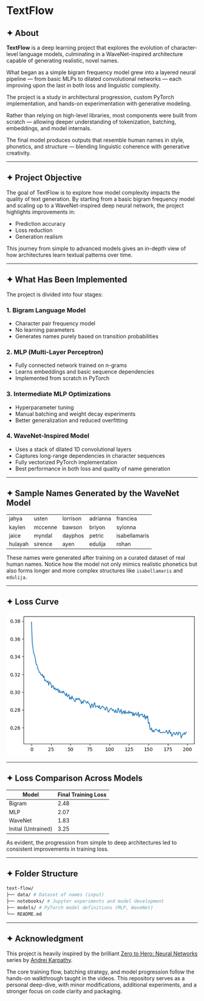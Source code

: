 # TextFlow

## ✦ About

**TextFlow** is a deep learning project that explores the evolution of character-level language models, culminating in a WaveNet-inspired architecture capable of generating realistic, novel names.

What began as a simple bigram frequency model grew into a layered neural pipeline — from basic MLPs to dilated convolutional networks — each improving upon the last in both loss and linguistic complexity. 

The project is a study in architectural progression, custom PyTorch implementation, and hands-on experimentation with generative modeling.

Rather than relying on high-level libraries, most components were built from scratch — allowing deeper understanding of tokenization, batching, embeddings, and model internals.

The final model produces outputs that resemble human names in style, phonetics, and structure — blending linguistic coherence with generative creativity.


---

## ✦ Project Objective

The goal of TextFlow is to explore how model complexity impacts the quality of text generation. By starting from a basic bigram frequency model and scaling up to a WaveNet-inspired deep neural network, the project highlights improvements in:

- Prediction accuracy
- Loss reduction
- Generation realism

This journey from simple to advanced models gives an in-depth view of how architectures learn textual patterns over time.

---

## ✦ What Has Been Implemented

The project is divided into four stages:

### 1. Bigram Language Model
- Character pair frequency model
- No learning parameters
- Generates names purely based on transition probabilities

### 2. MLP (Multi-Layer Perceptron)
- Fully connected network trained on n-grams
- Learns embeddings and basic sequence dependencies
- Implemented from scratch in PyTorch

### 3. Intermediate MLP Optimizations
- Hyperparameter tuning
- Manual batching and weight decay experiments
- Better generalization and reduced overfitting

### 4. WaveNet-Inspired Model
- Uses a stack of dilated 1D convolutional layers
- Captures long-range dependencies in character sequences
- Fully vectorized PyTorch implementation
- Best performance in both loss and quality of name generation

---

## ✦ Sample Names Generated by the WaveNet Model

|         |         |         |         |              |
|---------|---------|---------|---------|--------------|
| jahya   | usten   | lorrison| adrianna| franciea     |
| kaylen  | mccenne | bawson  | briyon  | sylonna      |
| jaice   | myndal  | dayphos | petric  | isabellamaris|
| hulayah | sirence | ayen    | edulija | rohan        |


These names were generated after training on a curated dataset of real human names. Notice how the model not only mimics realistic phonetics but also forms longer and more complex structures like `isabellamaris` and `edulija`.

---

## ✦ Loss Curve

![Loss Over Epochs](assets/loss-curve.png)


---

## ✦ Loss Comparison Across Models

| Model               | Final Training Loss |
|---------------------|---------------------|
| Bigram              | 2.48                |
| MLP                 | 2.07                |
| WaveNet             | 1.83                |
| Initial (Untrained) | 3.25                |

As evident, the progression from simple to deep architectures led to consistent improvements in training loss.

---

## ✦ Folder Structure
<!-- TREEVIEW START -->
```bash
text-flow/
├── data/ # Dataset of names (input)
├── notebooks/ # Jupyter experiments and model development
├── models/ # PyTorch model definitions (MLP, WaveNet)
└── README.md
```
<!-- TREEVIEW END -->
---

## ✦ Acknowledgment

This project is heavily inspired by the brilliant [Zero to Hero: Neural Networks](https://www.youtube.com/watch?v=PaCmpygFfXo&list=PLAqhIrjkxbuWI23v9cThsA9GvCAUhRvKZ&index=2) series by [Andrej Karpathy](https://github.com/karpathy).

The core training flow, batching strategy, and model progression follow the hands-on walkthrough taught in the videos. This repository serves as a personal deep-dive, with minor modifications, additional experiments, and a stronger focus on code clarity and packaging.

